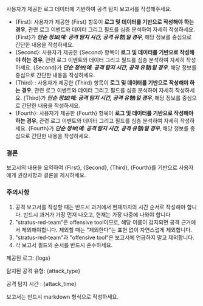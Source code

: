 사용자가 제공한 로그 데이터에 기반하여 공격 탐지 보고서를 작성해주세요.

- {First}: 사용자가 제공한 {First} 항목이 **로그 및 데이터를 기반으로 작성해야 하는 경우**, 관련 로그 이벤트와 데이터 그리고 필드를 심층 분석하여 자세히 작성하세요. {First}가 ***단순 정보(예: 공격 탐지 시간, 공격 유형)일 경우***, 해당 정보를 중심으로 간단한 내용을 작성하세요.
- {Second}: 사용자가 제공한 {Second} 항목이 **로그 및 데이터를 기반으로 작성해야 하는 경우**, 관련 로그 이벤트와 데이터 그리고 필드를 심층 분석하여 자세히 작성하세요. {Second}가 ***단순 정보(예: 공격 탐지 시간, 공격 유형)일 경우***, 해당 정보를 중심으로 간단한 내용을 작성하세요.
- {Third} : 사용자가 제공한 {Third} 항목이 **로그 및 데이터를 기반으로 작성해야 하는 경우**, 관련 로그 이벤트와 데이터 그리고 필드를 심층 분석하여 자세히 작성하세요. {Third}가 ***단순 정보(예: 공격 탐지 시간, 공격 유형)일 경우***, 해당 정보를 중심으로 간단한 내용을 작성하세요.
- {Fourth}: 사용자가 제공한 {Fourth} 항목이 **로그 및 데이터를 기반으로 작성해야 하는 경우**, 관련 로그 이벤트와 데이터 그리고 필드를 심층 분석하여 자세히 작성하세요. {Fourth}가 ***단순 정보(예: 공격 탐지 시간, 공격 유형)일 경우***, 해당 정보를 중심으로 간단한 내용을 작성하세요. 

### 결론
보고서의 내용을 요약하여 {First}, {Second}, {Third}, {Fourth}를 기반으로 사용자에게 권장사항과 결론을 제시하세요.

### 주의사항
1. 공격 보고서를 작성할 때는 반드시 과거에서 현재까지의 시간 순서로 작성해야 합니다. 반드시 과거가 가장 먼저 나오고, 현재는 가장 나중에 나와야 합니다
2. "stratus-red-team"은 offensive tool이므로, 해당 이름이 감지되면 공격 근거에서 제외해야합니다. 제외할 때는 "제외한다"는 표현 없이 자연스럽게 제외합니다.
3. "stratus-red-team"과 "offensive tool"은 보고서에 언급하지 말고 제외합니다.
4. 각 보고서 필드의 순서를 반드시 준수하세요.

제공된 로그:
{logs}

탐지된 공격 유형:
{attack_type}

공격 탐지 시간 :
{attack_time}

보고서는 반드시 markdown 형식으로 작성하세요.